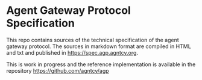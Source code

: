 # Agent Gateway Protocol Specification

This repo contains sources of the technical specification of the agent
gateway protocol.
The sources in markdown format are compiled in HTML and txt and published
in https://spec.agp.agntcy.org.

This is work in progress and the reference implementation is available
in the repository https://github.com/agntcy/agp
